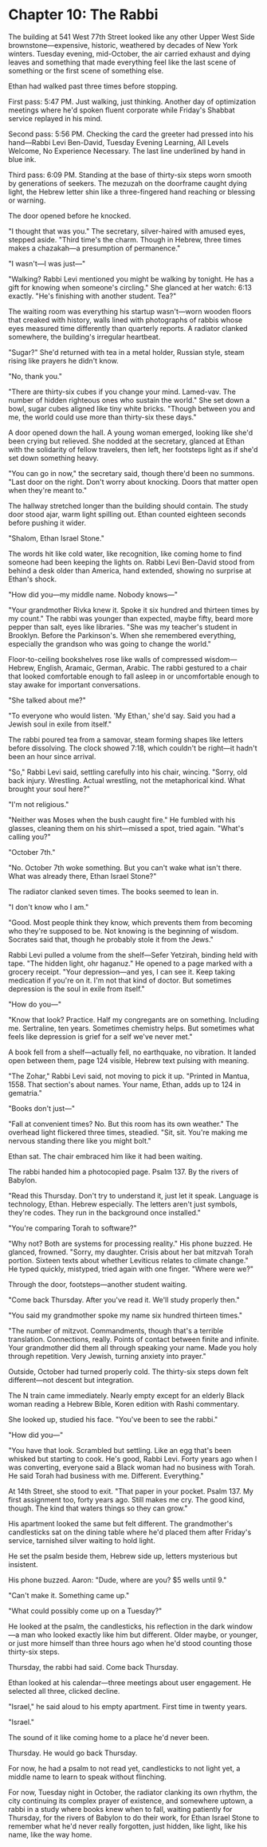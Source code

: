 # Chapter 10: The Rabbi

The building at 541 West 77th Street looked like any other Upper West Side brownstone—expensive, historic, weathered by decades of New York winters. Tuesday evening, mid-October, the air carried exhaust and dying leaves and something that made everything feel like the last scene of something or the first scene of something else.

Ethan had walked past three times before stopping.

First pass: 5:47 PM. Just walking, just thinking. Another day of optimization meetings where he'd spoken fluent corporate while Friday's Shabbat service replayed in his mind.

Second pass: 5:56 PM. Checking the card the greeter had pressed into his hand—Rabbi Levi Ben-David, Tuesday Evening Learning, All Levels Welcome, No Experience Necessary. The last line underlined by hand in blue ink.

Third pass: 6:09 PM. Standing at the base of thirty-six steps worn smooth by generations of seekers. The mezuzah on the doorframe caught dying light, the Hebrew letter shin like a three-fingered hand reaching or blessing or warning.

The door opened before he knocked.

"I thought that was you." The secretary, silver-haired with amused eyes, stepped aside. "Third time's the charm. Though in Hebrew, three times makes a chazakah—a presumption of permanence."

"I wasn't—I was just—"

"Walking? Rabbi Levi mentioned you might be walking by tonight. He has a gift for knowing when someone's circling." She glanced at her watch: 6:13 exactly. "He's finishing with another student. Tea?"

The waiting room was everything his startup wasn't—worn wooden floors that creaked with history, walls lined with photographs of rabbis whose eyes measured time differently than quarterly reports. A radiator clanked somewhere, the building's irregular heartbeat.

"Sugar?" She'd returned with tea in a metal holder, Russian style, steam rising like prayers he didn't know.

"No, thank you."

"There are thirty-six cubes if you change your mind. Lamed-vav. The number of hidden righteous ones who sustain the world." She set down a bowl, sugar cubes aligned like tiny white bricks. "Though between you and me, the world could use more than thirty-six these days."

A door opened down the hall. A young woman emerged, looking like she'd been crying but relieved. She nodded at the secretary, glanced at Ethan with the solidarity of fellow travelers, then left, her footsteps light as if she'd set down something heavy.

"You can go in now," the secretary said, though there'd been no summons. "Last door on the right. Don't worry about knocking. Doors that matter open when they're meant to."

The hallway stretched longer than the building should contain. The study door stood ajar, warm light spilling out. Ethan counted eighteen seconds before pushing it wider.

"Shalom, Ethan Israel Stone."

The words hit like cold water, like recognition, like coming home to find someone had been keeping the lights on. Rabbi Levi Ben-David stood from behind a desk older than America, hand extended, showing no surprise at Ethan's shock.

"How did you—my middle name. Nobody knows—"

"Your grandmother Rivka knew it. Spoke it six hundred and thirteen times by my count." The rabbi was younger than expected, maybe fifty, beard more pepper than salt, eyes like libraries. "She was my teacher's student in Brooklyn. Before the Parkinson's. When she remembered everything, especially the grandson who was going to change the world."

Floor-to-ceiling bookshelves rose like walls of compressed wisdom—Hebrew, English, Aramaic, German, Arabic. The rabbi gestured to a chair that looked comfortable enough to fall asleep in or uncomfortable enough to stay awake for important conversations.

"She talked about me?"

"To everyone who would listen. 'My Ethan,' she'd say. Said you had a Jewish soul in exile from itself."

The rabbi poured tea from a samovar, steam forming shapes like letters before dissolving. The clock showed 7:18, which couldn't be right—it hadn't been an hour since arrival.

"So," Rabbi Levi said, settling carefully into his chair, wincing. "Sorry, old back injury. Wrestling. Actual wrestling, not the metaphorical kind. What brought your soul here?"

"I'm not religious."

"Neither was Moses when the bush caught fire." He fumbled with his glasses, cleaning them on his shirt—missed a spot, tried again. "What's calling you?"

"October 7th."

"No. October 7th woke something. But you can't wake what isn't there. What was already there, Ethan Israel Stone?"

The radiator clanked seven times. The books seemed to lean in.

"I don't know who I am."

"Good. Most people think they know, which prevents them from becoming who they're supposed to be. Not knowing is the beginning of wisdom. Socrates said that, though he probably stole it from the Jews."

Rabbi Levi pulled a volume from the shelf—Sefer Yetzirah, binding held with tape. "The hidden light, ohr haganuz." He opened to a page marked with a grocery receipt. "Your depression—and yes, I can see it. Keep taking medication if you're on it. I'm not that kind of doctor. But sometimes depression is the soul in exile from itself."

"How do you—"

"Know that look? Practice. Half my congregants are on something. Including me. Sertraline, ten years. Sometimes chemistry helps. But sometimes what feels like depression is grief for a self we've never met."

A book fell from a shelf—actually fell, no earthquake, no vibration. It landed open between them, page 124 visible, Hebrew text pulsing with meaning.

"The Zohar," Rabbi Levi said, not moving to pick it up. "Printed in Mantua, 1558. That section's about names. Your name, Ethan, adds up to 124 in gematria."

"Books don't just—"

"Fall at convenient times? No. But this room has its own weather." The overhead light flickered three times, steadied. "Sit, sit. You're making me nervous standing there like you might bolt."

Ethan sat. The chair embraced him like it had been waiting.

The rabbi handed him a photocopied page. Psalm 137. By the rivers of Babylon.

"Read this Thursday. Don't try to understand it, just let it speak. Language is technology, Ethan. Hebrew especially. The letters aren't just symbols, they're codes. They run in the background once installed."

"You're comparing Torah to software?"

"Why not? Both are systems for processing reality." His phone buzzed. He glanced, frowned. "Sorry, my daughter. Crisis about her bat mitzvah Torah portion. Sixteen texts about whether Leviticus relates to climate change." He typed quickly, mistyped, tried again with one finger. "Where were we?"

Through the door, footsteps—another student waiting.

"Come back Thursday. After you've read it. We'll study properly then."

"You said my grandmother spoke my name six hundred thirteen times."

"The number of mitzvot. Commandments, though that's a terrible translation. Connections, really. Points of contact between finite and infinite. Your grandmother did them all through speaking your name. Made you holy through repetition. Very Jewish, turning anxiety into prayer."

Outside, October had turned properly cold. The thirty-six steps down felt different—not descent but integration.

The N train came immediately. Nearly empty except for an elderly Black woman reading a Hebrew Bible, Koren edition with Rashi commentary.

She looked up, studied his face. "You've been to see the rabbi."

"How did you—"

"You have that look. Scrambled but settling. Like an egg that's been whisked but starting to cook. He's good, Rabbi Levi. Forty years ago when I was converting, everyone said a Black woman had no business with Torah. He said Torah had business with me. Different. Everything."

At 14th Street, she stood to exit. "That paper in your pocket. Psalm 137. My first assignment too, forty years ago. Still makes me cry. The good kind, though. The kind that waters things so they can grow."

His apartment looked the same but felt different. The grandmother's candlesticks sat on the dining table where he'd placed them after Friday's service, tarnished silver waiting to hold light.

He set the psalm beside them, Hebrew side up, letters mysterious but insistent.

His phone buzzed. Aaron: "Dude, where are you? $5 wells until 9."

"Can't make it. Something came up."

"What could possibly come up on a Tuesday?"

He looked at the psalm, the candlesticks, his reflection in the dark window—a man who looked exactly like him but different. Older maybe, or younger, or just more himself than three hours ago when he'd stood counting those thirty-six steps.

Thursday, the rabbi had said. Come back Thursday.

Ethan looked at his calendar—three meetings about user engagement. He selected all three, clicked decline.

"Israel," he said aloud to his empty apartment. First time in twenty years.

"Israel."

The sound of it like coming home to a place he'd never been.

Thursday. He would go back Thursday.

For now, he had a psalm to not read yet, candlesticks to not light yet, a middle name to learn to speak without flinching.

For now, Tuesday night in October, the radiator clanking its own rhythm, the city continuing its complex prayer of existence, and somewhere uptown, a rabbi in a study where books knew when to fall, waiting patiently for Thursday, for the rivers of Babylon to do their work, for Ethan Israel Stone to remember what he'd never really forgotten, just hidden, like light, like his name, like the way home.